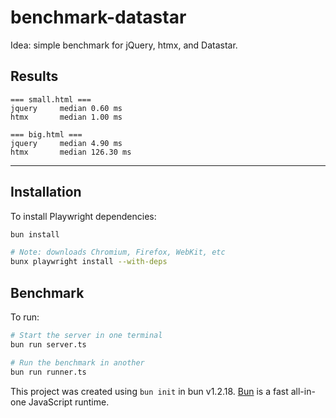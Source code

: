 # benchmark-datastar

Idea: simple benchmark for jQuery, htmx, and Datastar.

## Results

```
=== small.html ===
jquery     median 0.60 ms
htmx       median 1.00 ms

=== big.html ===
jquery     median 4.90 ms
htmx       median 126.30 ms
```

---

## Installation

To install Playwright dependencies:

```bash
bun install

# Note: downloads Chromium, Firefox, WebKit, etc
bunx playwright install --with-deps
```

## Benchmark

To run:

```bash
# Start the server in one terminal
bun run server.ts

# Run the benchmark in another
bun run runner.ts
```

This project was created using `bun init` in bun v1.2.18. [Bun](https://bun.sh) is a fast all-in-one JavaScript runtime.